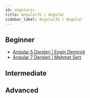 ```yaml
---
id: angularjs
title: AngularJS / Angular
sidebar_label: AngularJS / Angular
---
```


## Beginner

- [Angular 5 Dersleri | Engin Demiroğ](https://www.youtube.com/playlist?list=PLqG356ExoxZWvyGkeytVjxpO-4BhjXvJ5)
- [Angular 7 Dersleri | Mehmet Sert](https://www.youtube.com/playlist?list=PLqG356ExoxZUOaq1ZiQEYBzVAKEB8BVL8)

## Intermediate

## Advanced
